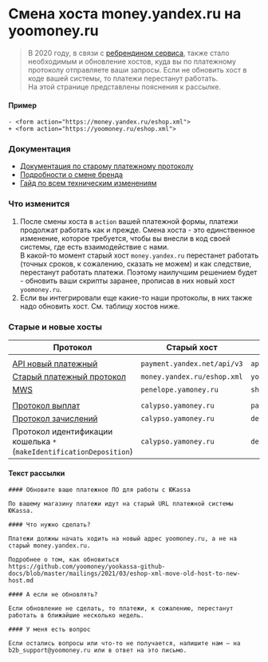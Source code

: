 <!--
...
-->

Смена хоста money.yandex.ru на yoomoney.ru
==========================================

> В 2020 году, в связи с [ребрендином сервиса](https://yoomoney.ru/page?id=536896), также стало необходимым и обновление хостов, куда вы по платежному протоколу отправляете ваши запросы. Если не обновить хост в коде вашей системы, то платежи перестанут работать.  
> На этой странице представлены пояснения к рассылке.

#### Пример

```
- <form action="https://money.yandex.ru/eshop.xml">
+ <form action="https://yoomoney.ru/eshop.xml">
```

### Документация

* [Документация по старому платежному протоколу](https://yookassa.ru/docs/payment-solution)
* [Подробности о смене бренда](https://new.yookassa.ru/)
* [Гайд по всем техническим изменениям](https://yoomoney.ru/i/html-letters/Tech_Guide_2020_kassa_rus.pdf)


### Что изменится 

1. После смены хоста в `action` вашей платежной формы, платежи продолжат работать как и прежде. Смена хоста - это единственное изменение, которое требуется, чтобы вы внесли в код своей системы, где есть взаимодействие с нами.  
В какой-то момент старый хост `money.yandex.ru` перестанет работать (точных сроков, к сожалению, сказать не можем) и как следствие, перестанут работать платежи. Поэтому наилучшим решением будет - обновить ваши скрипты заранее, прописав в них новый хост `yoomoney.ru`.
3. Если вы интегрировали еще какие-то наши протоколы, в них также надо обновить хост. См. таблицу хостов ниже.

<!-- ### Как протестировать
> вводный текст
> 
1. пункты
#### N.B.
...
-->

### Старые и новые хосты

| Протокол | Старый хост | Новый хост |
| -------- | ----------- | ---------- |
|  |
| [API новый платежный](https://yookassa.ru/developers/using-api/basics) | `payment.yandex.net/api/v3` | `api.yookassa.ru/v3/` |
| [Старый платежный протокол](https://yookassa.ru/docs/payment-solution) | `money.yandex.ru/eshop.xml` | `yoomoney.ru/eshop.xml`
| [MWS](https://yookassa.ru/docs/payment-solution/payment-management/basics) | `penelope.yamoney.ru` | `shop.yookassa.ru` |
|  |
| [Протокол выплат](https://yookassa.ru/docs/payouts) | `calypso.yamoney.ru` | `payouts.yookassa.ru` |
| [Протокол зачислений](https://yoomoney.ru/docs/depositions) | `calypso.yamoney.ru` | `deposit.yoomoney.ru` |
| Протокол идентификации кошелька `*` (`makeIdentificationDeposition`) | `calypso.yamoney.ru` | `deposit.yoomoney.ru` |

#### Текст рассылки

```
#### Обновите ваше платежное ПО для работы с ЮKassa

По вашему магазину платежи идут на старый URL платежной системы ЮKassa.

#### Что нужно сделать?

Платежи должны начать ходить на новый адрес yoomoney.ru, а не на старый money.yandex.ru.

Подробнее о том, как обновиться
https://github.com/yoomoney/yookassa-github-docs/blob/master/mailings/2021/03/eshop-xml-move-old-host-to-new-host.md

#### А если не обновлять?

Если обновление не сделать, то платежи, к сожалению, перестанут работать в ближайшие несколько недель.

#### У меня есть вопрос

Если остались вопросы или что-то не получается, напишите нам — на b2b_support@yoomoney.ru или в ответ на это письмо.
```
